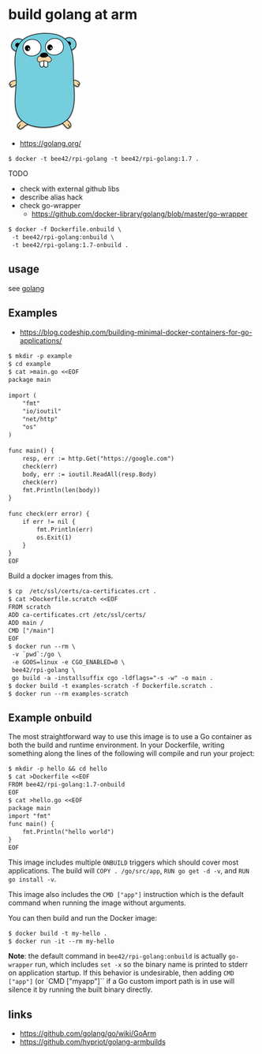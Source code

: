 # build golang at arm

![](golang-logo.png)

* https://golang.org/

```
$ docker -t bee42/rpi-golang -t bee42/rpi-golang:1.7 .
```

TODO

* check with external github libs
* describe alias hack
* check go-wrapper
  * https://github.com/docker-library/golang/blob/master/go-wrapper

```
$ docker -f Dockerfile.onbuild \
 -t bee42/rpi-golang:onbuild \
 -t bee42/rpi-golang:1.7-onbuild .
```

## usage

see [golang](https://hub.docker.com/_/golang/)

## Examples

* https://blog.codeship.com/building-minimal-docker-containers-for-go-applications/


```
$ mkdir -p example
$ cd example
$ cat >main.go <<EOF
package main

import (
    "fmt"
    "io/ioutil"
    "net/http"
    "os"
)

func main() {
    resp, err := http.Get("https://google.com")
    check(err)
    body, err := ioutil.ReadAll(resp.Body)
    check(err)
    fmt.Println(len(body))
}

func check(err error) {
    if err != nil {
        fmt.Println(err)
        os.Exit(1)
    }
}
EOF
```

Build a docker images from this.

```
$ cp  /etc/ssl/certs/ca-certificates.crt .
$ cat >Dockerfile.scratch <<EOF
FROM scratch
ADD ca-certificates.crt /etc/ssl/certs/
ADD main /
CMD ["/main"]
EOF
$ docker run --rm \
 -v `pwd`:/go \
 -e GOOS=linux -e CGO_ENABLED=0 \
 bee42/rpi-golang \
 go build -a -installsuffix cgo -ldflags="-s -w" -o main .
$ docker build -t examples-scratch -f Dockerfile.scratch .
$ docker run --rm examples-scratch
```

## Example onbuild

The most straightforward way to use this image is to use a Go container as both the build and runtime environment. In your Dockerfile, writing something along the lines of the following will compile and run your project:

```
$ mkdir -p hello && cd hello
$ cat >Dockerfile <<EOF
FROM bee42/rpi-golang:1.7-onbuild
EOF
$ cat >hello.go <<EOF
package main
import "fmt"
func main() {
    fmt.Println("hello world")
}
EOF
```

This image includes multiple `ONBUILD` triggers which should cover most applications. The build will `COPY . /go/src/app`, `RUN go get -d -v`, and `RUN go install -v`.

This image also includes the `CMD ["app"]` instruction which is the default command when running the image without arguments.

You can then build and run the Docker image:

```
$ docker build -t my-hello .
$ docker run -it --rm my-hello
```

__Note__: the default command in `bee42/rpi-golang:onbuild` is actually `go-wrapper` run, which includes `set -x` so the binary name is printed to stderr on application startup. If this behavior is undesirable, then adding `CMD ["app"]` (or `CMD ["myapp"]`` if a Go custom import path is in use will silence it by running the built binary directly.

## links

* https://github.com/golang/go/wiki/GoArm
* https://github.com/hypriot/golang-armbuilds
